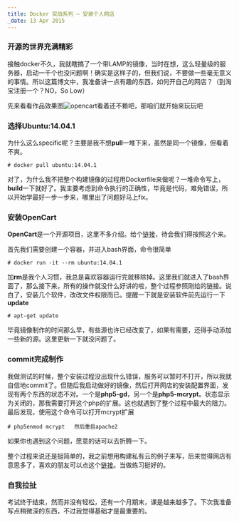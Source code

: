 ```yaml
---
title: Docker 实战系列 — 安装个人网店
_date: 13 Apr 2015
---
```

### 开源的世界充满精彩

接触docker不久，我就瞎搞了一个带LAMP的镜像，当时在想，这么轻量级的服务器，启动一千个也没问题啊！确实是这样子的，但我们说，不要做一些毫无意义的事情。所以这篇博文中，我准备讲一点有趣的东西，如何开自己的网店？（到淘宝注册一个？NO，So Low）

先来看看作品效果图![opencart](https://github.com/wi-cuckoo/BlogData/blob/master/images/OpenCart.jpg?raw=true)看着还不赖吧，那咱们就开始来玩玩吧

### 选择Ubuntu:14.04.1

为什么这么specific呢？主要是我不想**pull**一堆下来，虽然是同一个镜像，但看着不爽。

`# docker pull ubuntu:14.04.1`

对了，为什么我不把整个构建镜像的过程用Dockerfile来做呢？一堆命令写上，**build**一下就好了。我主要考虑到命令执行的正确性，毕竟是代码，难免错误，所以开始学最好一步一步来，哪里出了问题好马上fix。

### 安装OpenCart
**OpenCart**是一个开源项目，这里不多介绍。给个[链接](http://www.tecmint.com/create-e-commerce-online-shopping-store-using-opencart-in-linux/)，待会我们得按照这个来。

首先我们需要创建一个容器，并进入bash界面，命令很简单

`# docker run -it --rm ubuntu:14.04.1`

加**rm**是我个人习惯，我总是喜欢容器运行完就移除掉。这里我们就进入了bash界面了，那么接下来，所有的操作就没什么好讲的啦，整个过程参照刚给的链接。说白了，安装几个软件，改改文件权限而已。提醒一下就是安装软件前先运行一下**update**

`# apt-get update`

毕竟镜像制作的时间那么早，有些源也许已经改变了，如果有需要，还得手动添加一些新的源。这里更新一下就没问题了。

### commit完成制作

我做测试的时候，整个安装过程没出现什么错误，服务可以暂时不打开，所以我就自信地commit了。但随后我启动做好的镜像，然后打开网店的安装配置界面，发现有两个东西的状态不对。一个是**php5-gd**，另一个是**php5-mcrypt**。状态显示为关闭的，那我需要打开这个php的扩展。这也就遇到了整个过程中最大的阻力。最后发现，使用这个命令可以打开mcrypt扩展

`# php5enmod mcrypt   然后重启apache2`

如果你也遇到这个问题，愿意的话可以去折腾一下。

整个过程来说还是挺简单的，我之前想用构建私有云的例子来写，后来觉得网店有意思多了，喜欢的朋友可以点这个[链接](https://linux.cn/article-2494-1.html)。当做练习挺好的。

### 自我拉扯

考试终于结束，然而并没有轻松，还有一个月期末，课是越来越多了。下次我准备写点稍微深的东西，不过我觉得基础才是最重要的。
